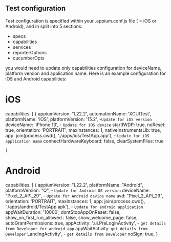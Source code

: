 ## Test configuration

Test configuration is specified within your <suite>.appium.conf.js file (<suite> = iOS or Android), and in split into 5 sections:

* specs
* capabilities
* services
* reporterOptions
* cucumberOpts

you would need to update only capabilities configuration for deviceName, platform version and application name. Here is an example configuration for iOS and Android capabilities:

# iOS

capabilities: [
      {
        appiumVersion: '1.22.2',
        automationName: 'XCUITest',
        platformName: 'iOS',
        platformVersion: '15.2', -`Update for iOS version`
        deviceName: 'iPhone 13', - `Update for iOS device`
        startIWDP: true,
        noReset: true,
        orientation: 'PORTRAIT',
        maxInstances: 1,
        nativeInstrumentsLib: true,
        app: join(process.cwd(), './apps/ios/TestApp.app'), - `Update for iOS application name`
        connectHardwareKeyboard: false,
        clearSystemFiles: true

    }

# Android 

capabilities: [
    {
      appiumVersion: '1.22.2',
      platformName: "Android",
      platformVersion: "Q", - `Update for Android OS version`
      deviceName: "Pixel_2_API_29", - `Update for Android device name`
      avd: "Pixel_2_API_29",
      orientation: 'PORTRAIT',
      maxInstances: 1,
      app: join(process.cwd(), './apps/android/TestApp.apk'), - `Update for android application`
      appWaitDuration: '10000',
      dontStopAppOnReset: false,
      show_on_first_run_allowed : false,
      show_welcome_page: false,
      autoGrantPermissions: true,
      appActivity: '.ui.PreLoginActivity', - `get details from Developer for android app`
      appWaitActivity: `get details from Developer`
      LandingActivity', - `get details from Developer`
      noSign: true,
  }